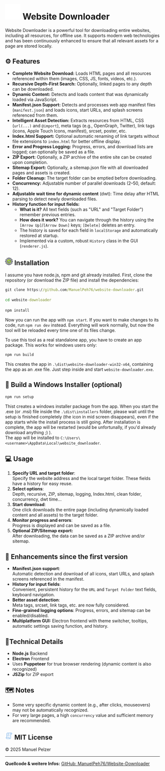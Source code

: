 # <img src="src/img/electron.svg" width="50" height="50"> Website Downloader

Website Downloader is a powerful tool for downloading entire websites, including all resources, for offline use. It supports modern web technologies and has been continuously enhanced to ensure that all relevant assets for a page are stored locally.

## ⚙️ Features
- **Complete Website Download:** Loads HTML pages and all resources referenced within them (images, CSS, JS, fonts, videos, etc.).
- **Recursive Depth-First Search:** Optionally, linked pages to any depth can be downloaded.
- **Dynamic Content:** Detects and loads content that was dynamically loaded via JavaScript.
- **Manifest.json Support:** Detects and processes web app manifest files (`manifest.json`) and loads icons, start URLs, and splash screens referenced from them.
- **Intelligent Asset Detection:** Extracts resources from HTML, CSS (`url(...)` and `@import`), meta tags (e.g., OpenGraph, Twitter), link tags (icons, Apple Touch Icons, manifest), srcset, poster, etc.
- **Index.html Support:** Optional automatic renaming of link targets without file extensions to `index.html` for better offline display.
- **Error and Progress Logging:** Progress, errors, and download lists are logged; can optionally be saved as a file.
- **ZIP Export:** Optionally, a ZIP archive of the entire site can be created upon completion.
- **Sitemap Export:** Optionally, a sitemap.json file with all downloaded pages and assets is created.
- **Folder Cleanup:** The target folder can be emptied before downloading.
- **Concurrency:** Adjustable number of parallel downloads (2–50, default: 12).
- **Adjustable wait time for dynamic content** (dwt): Time delay after HTML parsing to detect newly downloaded files.
- **History function for input fields:**
  - **What is it?** All text fields (such as "URL" and "Target Folder") remember previous entries.
  - **How ​​does it work?** You can navigate through the history using the
  `[Arrow Up]`/`[Arrow Down]` keys; `[Delete]` deletes an entry.
  - The history is saved for each field in `localStorage` and automatically restored at startup.
  - Implemented via a custom, robust `History` class in the GUI (`renderer.js`).

## <img src="src/img/install.png" width="25" height="25" /> Installation
I assume you have node.js, npm and git already installed.
First, clone the repository (or download the ZIP file) and install the dependencies:
```cmd
git clone https://github.com/ManuelPeh76/website-downloader.git

cd website-downloader

npm install
```
Now you can run the app with `npm start`.
If you want to make changes to its code, run `npm run dev` instead. Everything will work normally, but now the tool will be reloaded every time one of its files change.

To use this tool as a real standalone app, you have to create an app package. This works for windows users only:
```cmd
npm run build
```
This creates the app in `.\dist\website-downloader-win32-x64`, containing the app as an .exe file.
Just step inside and start `website-downloader.exe`.

## 🔧 Build a Windows Installer (optional)
```cmd
npm run setup
```
Thist creates a windows installer package from the app. When you start the .exe (or .msi) file inside the `.\dist\installers` folder, please wait until the setup is finished completely (the icon in mid screen disappears), even if the app starts while the install process is still going. After installation is complete, the app will be restarted (would be unfortunally, if you'd already download anything ;) ).<br>
The app will be installed to `C:\Users\<username>\AppData\Local\website_downloader`.

## 💻 Usage

1. **Specify URL and target folder**:<br>
Specify the website address and the local target folder. These fields have a history for easy reuse.
2. **Select options**:<br>
Depth, recursive, ZIP, sitemap, logging, Index.html, clean folder, concurrency, dwt time...
3. **Start download**:<br>
One click downloads the entire page (including dynamically loaded content and all assets) to the target folder.
4. **Monitor progress and errors**:<br>
Progress is displayed and can be saved as a file.
5. **Optional ZIP/Sitemap export:**<br>
After downloading, the data can be saved as a ZIP archive and/or sitemap.

## 🚀 Enhancements since the first version
- **Manifest.json support**:<br> Automatic detection and download of all icons, start URLs, and splash screens referenced in the manifest.
- **History for input fields**:<br> Convenient, persistent history for the `URL` and `Target Folder` text fields, keyboard navigation.
- **Better asset detection**:<br> Meta tags, srcset, link tags, etc. are now fully considered.
- **Fine-grained logging options**: Progress, errors, and sitemap can be enabled/disabled.
- **Multiplatform GUI:** Electron frontend with theme switcher, tooltips, automatic settings saving function, and history.

## 🔎Technical Details
- **Node.js** Backend
- **Electron** Frontend
- Uses **Puppeteer** for true browser rendering (dynamic content is also recognized)
- **JSZip** for ZIP export

## 🗺️ Notes
- Some very specific dynamic content (e.g., after clicks, mouseovers) may not be automatically recognized.
- For very large pages, a high `concurrency` value and sufficient memory are recommended.

## <img src="src/img/license.svg" width="25" height="25" /> MIT License
© 2025 Manuel Pelzer

---
**Quellcode & weitere Infos:**
[GitHub: ManuelPeh76/Website-Downloader](https://github.com/ManuelPeh76/Website-Downloader)


